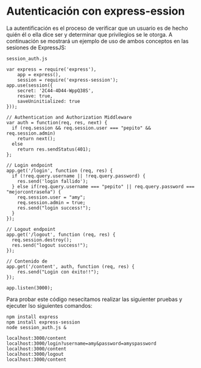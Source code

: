 Autenticación con express-ession
==
La autentificación es el proceso de verificar que un usuario es de hecho quién él o ella dice ser y determinar que privilegios se le otorga.
A continuación se mostrará un ejemplo de uso de ambos conceptos en las sesiones de ExpressJS:

`session_auth.js`
~~~
var express = require('express'),
    app = express(),
    session = require('express-session');
app.use(session({
    secret: '2C44-4D44-WppQ38S',
    resave: true,
    saveUninitialized: true
}));

// Authentication and Authorization Middleware
var auth = function(req, res, next) {
  if (req.session && req.session.user === "pepito" && req.session.admin)
    return next();
  else
    return res.sendStatus(401);
};

// Login endpoint
app.get('/login', function (req, res) {
  if (!req.query.username || !req.query.password) {
    res.send('login fallido');    
  } else if(req.query.username === "pepito" || req.query.password === "mejorcontraseña") {
    req.session.user = "amy";
    req.session.admin = true;
    res.send("login success!");
  }
});

// Logout endpoint
app.get('/logout', function (req, res) {
  req.session.destroy();
  res.send("logout success!");
});

// Contenido de
app.get('/content', auth, function (req, res) {
    res.send("Login con éxito!!");
});

app.listen(3000);
~~~

Para probar este código nesecitamos realizar las siguienter pruebas y ejecuter lso siguientes comandos:

~~~
npm install express
npm install express-session
node session_auth.js &
~~~
~~~
localhost:3000/content
localhost:3000/login?username=amy&password=amyspassword
localhost:3000/content
localhost:3000/logout
localhost:3000/content
~~~
